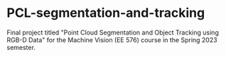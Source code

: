# PCL-segmentation-and-tracking
Final project titled "Point Cloud Segmentation and Object Tracking using RGB-D Data" for the Machine Vision (EE 576) course in the Spring 2023 semester.
